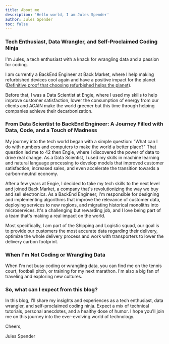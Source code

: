 ```yaml
---
title: About me
description: 'Hello world, I am Jules Spender'
author: Jules Spender
toc: false
---
```


### Tech Enthusiast, Data Wrangler, and Self-Proclaimed Coding Ninja

I'm Jules, a tech enthusiast with a knack for wrangling data and a passion for coding.

I am currently a BackEnd Engineer at Back Market, where I help making refurbished devices cool again and have a positive
impact for the planet ([Definitive proof that choosing refurbished helps the planet](https://www.backmarket.com/en-us/c/news/impact-of-refurbished-on-environment)).

Before that, I was a Data Scientist at Engie, where I used my skills to help improve customer satisfaction, lower the consumption
of energy from our clients and AGAIN make the world greener but this time through helping companies achieve their decarbonization.

### From Data Scientist to BackEnd Engineer: A Journey Filled with Data, Code, and a Touch of Madness

My journey into the tech world began with a simple question: "What can I do with numbers and computers to make the world a better place?"
That question led me to 42 then Engie, where I discovered the power of data to drive real change. As a Data Scientist, I used my
skills in machine learning and natural language processing to develop models that improved customer satisfaction, increased sales,
and even accelerate the transition towards a carbon-neutral economy.

After a few years at Engie, I decided to take my tech skills to the next level and joined Back Market, a company that's
revolutionizing the way we buy and sell electronics. As a BackEnd Engineer, I'm responsible for designing and implementing
algorithms that improve the relevance of customer data, deploying services to new regions, and
migrating historical monoliths into microservices. It's a challenging but rewarding job, and I love being part of a team
that's making a real impact on the world.

Most specifically, I am part of the Shipping and Logistic squad, our goal is to provide our customers the most accurate data regarding
their delivery, optimize the whole delivery process and work with transporters to lower the delivery carbon footprint.

### When I'm Not Coding or Wrangling Data

When I'm not busy coding or wrangling data, you can find me on the tennis court, football pitch, or training for my next marathon.
I'm also a big fan of traveling and exploring new cultures.

### So, what can I expect from this blog?

In this blog, I'll share my insights and experiences as a tech enthusiast, data wrangler, and self-proclaimed coding ninja.
Expect a mix of technical tutorials, personal anecdotes, and a healthy dose of humor. I hope you'll join me on this journey
into the ever-evolving world of technology.

Cheers,

Jules Spender